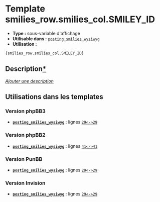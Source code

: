 # Template smilies_row.smilies_col.SMILEY_ID
* __Type :__ sous-variable d'affichage
* __Utilisable dans :__ [`posting_smilies_wysiwyg`](../tpl/posting_smilies_wysiwyg.md#readme)
* __Utilisation :__

```html
{smilies_row.smilies_col.SMILEY_ID}
```

## Description[*](https://fa-tvars.appspot.com/var/smilies_row.smilies_col.SMILEY_ID)
[*Ajouter une description*](https://fa-tvars.appspot.com/var/smilies_row.smilies_col.SMILEY_ID)

## Utilisations dans les templates

### Version phpBB3
* __[`posting_smilies_wysiwyg`](../tpl/posting_smilies_wysiwyg.md#readme) :__ lignes [`29`](../src/prosilver/posting_smilies_wysiwyg.tpl#L29)[`<->`](../src/prosilver/posting_smilies_wysiwyg.tpl#L29-L29)[`29`](../src/prosilver/posting_smilies_wysiwyg.tpl#L29)

### Version phpBB2
* __[`posting_smilies_wysiwyg`](../tpl/posting_smilies_wysiwyg.md#readme) :__ lignes [`41`](../src/subsilver/posting_smilies_wysiwyg.tpl#L41)[`<->`](../src/subsilver/posting_smilies_wysiwyg.tpl#L41-L41)[`41`](../src/subsilver/posting_smilies_wysiwyg.tpl#L41)

### Version PunBB
* __[`posting_smilies_wysiwyg`](../tpl/posting_smilies_wysiwyg.md#readme) :__ lignes [`29`](../src/punbb/posting_smilies_wysiwyg.tpl#L29)[`<->`](../src/punbb/posting_smilies_wysiwyg.tpl#L29-L29)[`29`](../src/punbb/posting_smilies_wysiwyg.tpl#L29)

### Version Invision
* __[`posting_smilies_wysiwyg`](../tpl/posting_smilies_wysiwyg.md#readme) :__ lignes [`29`](../src/invision/posting_smilies_wysiwyg.tpl#L29)[`<->`](../src/invision/posting_smilies_wysiwyg.tpl#L29-L29)[`29`](../src/invision/posting_smilies_wysiwyg.tpl#L29)

